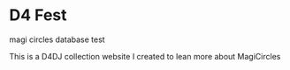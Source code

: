 # D4 Fest
magi circles database test

This is a D4DJ collection website I created to lean more about MagiCircles
